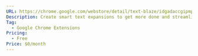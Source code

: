 ```yaml
---
URL: https://chrome.google.com/webstore/detail/text-blaze/idgadaccgipmpannjkmfddolnnhmeklj
Description: Create smart text expansions to get more done and streamline your work. Billions of keystrokes saved!
Tag:
  - Google Chrome Extensions
Pricing:
  - Free
Price: $0/month
---
```


